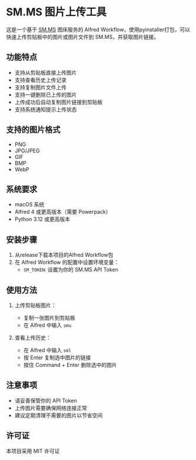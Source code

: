 # SM.MS 图片上传工具

这是一个基于 [SM.MS](https://sm.ms) 图床服务的 Alfred Workflow，使用pyinstaller打包，可以快速上传剪贴板中的图片或图片文件到 SM.MS，并获取图片链接。

## 功能特点

- 支持从剪贴板直接上传图片
- 支持查看历史上传记录
- 支持复制图片文件上传
- 支持一键删除已上传的图片
- 上传成功后自动复制图片链接到剪贴板
- 支持系统通知提示上传状态

## 支持的图片格式

- PNG
- JPG/JPEG
- GIF
- BMP
- WebP

## 系统要求

- macOS 系统
- Alfred 4 或更高版本（需要 Powerpack）
- Python 3.12 或更高版本

## 安装步骤
1. 从release下载本项目的Alfred Workflow包
5. 在 Alfred Workflow 的配置中设置环境变量：
   - `SM_TOKEN`: 设置为你的 SM.MS API Token

## 使用方法

1. 上传剪贴板图片：
   - 复制一张图片到剪贴板
   - 在 Alfred 中输入 `smu`

2. 查看上传历史：
   - 在 Alfred 中输入 `sml`
   - 按 Enter 复制选中图片的链接
   - 按住 Command + Enter 删除选中的图片

## 注意事项

- 请妥善保管你的 API Token
- 上传图片需要确保网络连接正常
- 建议定期清理不需要的图片以节省空间

## 许可证

本项目采用 MIT 许可证